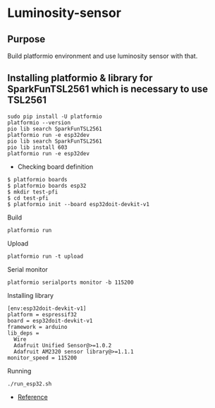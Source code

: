# Luminosity-sensor

## Purpose 
Build platformio environment and use luminosity sensor with that.

## Installing platformio & library for SparkFunTSL2561 which is necessary to use TSL2561
```
sudo pip install -U platformio
platformio --version
pio lib search SparkFunTSL2561
platformio run -e esp32dev
pio lib search SparkFunTSL2561
pio lib install 603
platformio run -e esp32dev
```

- Checking board definition
```
$ platformio boards
$ platformio boards esp32
$ mkdir test-pfi
$ cd test-pfi
$ platformio init --board esp32doit-devkit-v1
```

Build
```
platformio run
```

Upload
```
platformio run -t upload
```

Serial monitor
```
platformio serialports monitor -b 115200
```

Installing library
```
[env:esp32doit-devkit-v1]
platform = espressif32
board = esp32doit-devkit-v1
framework = arduino
lib_deps =
  Wire
  Adafruit Unified Sensor@>=1.0.2
  Adafruit AM2320 sensor library@>=1.1.1
monitor_speed = 115200
```

Running
```
./run_esp32.sh
```

- [Reference](https://qiita.com/zakkied/items/cbbccdc1be4e4da9f7f9)
